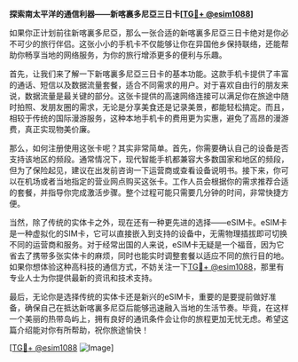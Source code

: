 **探索南太平洋的通信利器——新喀裏多尼亞三日卡[[TG💪+ @esim1088](https://t.me/s/esim1088)]**

如果你正计划前往新喀裏多尼亞，那么一张合适的新喀裏多尼亞三日卡绝对是你必不可少的旅行伴侣。这张小小的手机卡不仅能够让你在异国他乡保持联络，还能帮助你畅享当地的网络服务，为你的旅行增添更多的便利与乐趣。

首先，让我们来了解一下新喀裏多尼亞三日卡的基本功能。这款手机卡提供了丰富的通话、短信以及数据流量套餐，适合不同需求的用户。对于喜欢自由行的朋友来说，数据流量是最关键的部分。这张卡提供的高速网络连接可以满足你在旅途中随时拍照、发朋友圈的需求，无论是分享美食还是记录美景，都能轻松搞定。而且，相较于传统的国际漫游服务，这种本地手机卡的费用更为实惠，避免了高昂的漫游费，真正实现物美价廉。

那么，如何注册使用这张卡呢？其实非常简单。首先，你需要确认自己的设备是否支持该地区的频段。通常情况下，现代智能手机都兼容大多数国家和地区的频段，但为了保险起见，建议在出发前咨询一下运营商或查看设备说明书。接下来，你可以在机场或者当地指定的营业网点购买这张卡。工作人员会根据你的需求推荐合适的套餐，并指导你完成激活步骤。整个过程可能只需要几分钟的时间，非常快捷方便。

当然，除了传统的实体卡之外，现在还有一种更先进的选择——eSIM卡。eSIM卡是一种虚拟化的SIM卡，它可以直接嵌入到支持的设备中，无需物理插拔即可切换不同的运营商和服务。对于经常出国的人来说，eSIM卡无疑是一个福音，因为它省去了携带多张实体卡的麻烦，同时也能实时调整套餐以适应不同的旅行目的地。如果你想体验这种高科技的通信方式，不妨关注一下[TG💪+ @esim1088](https://t.me/s/esim1088)，那里有专业人士为你提供最新的资讯和技术支持。

最后，无论你是选择传统的实体卡还是新兴的eSIM卡，重要的是要提前做好准备，确保自己在抵达新喀裏多尼亞后能够迅速融入当地的生活节奏。毕竟，在这样一个美丽的热带岛屿上，拥有良好的通讯条件会让你的旅程更加无忧无虑。希望这篇介绍能对你有所帮助，祝你旅途愉快！

[[TG💪+ @esim1088](https://t.me/s/esim1088) ![Image](https://i.postimg.cc/4NQfJmqS/Snipaste-2025-05-13-00-14-12.png)]